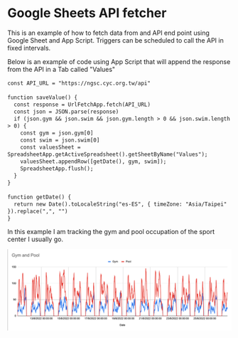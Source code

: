 # Google Sheets API fetcher

This is an example of how to fetch data from and API end point using Google Sheet and App Script.
Triggers can be scheduled to call the API in fixed intervals.

Below is an example of code using App Script that will append the response from the API in a Tab called "Values"

```
const API_URL = "https://ngsc.cyc.org.tw/api"

function saveValue() {
  const response = UrlFetchApp.fetch(API_URL)
  const json = JSON.parse(response)
  if (json.gym && json.swim && json.gym.length > 0 && json.swim.length > 0) {
    const gym = json.gym[0]
    const swim = json.swim[0]
    const valuesSheet = SpreadsheetApp.getActiveSpreadsheet().getSheetByName("Values");
    valuesSheet.appendRow([getDate(), gym, swim]);
    SpreadsheetApp.flush();
  }  
}

function getDate() {
  return new Date().toLocaleString("es-ES", { timeZone: "Asia/Taipei" }).replace(",", "")  
}
```

In this example I am tracking the gym and pool occupation of the sport center I usually go.

![graph example](https://github.com/santiago-pan/google-sheets-api/blob/main/graph2.png?raw=true=100x20)
